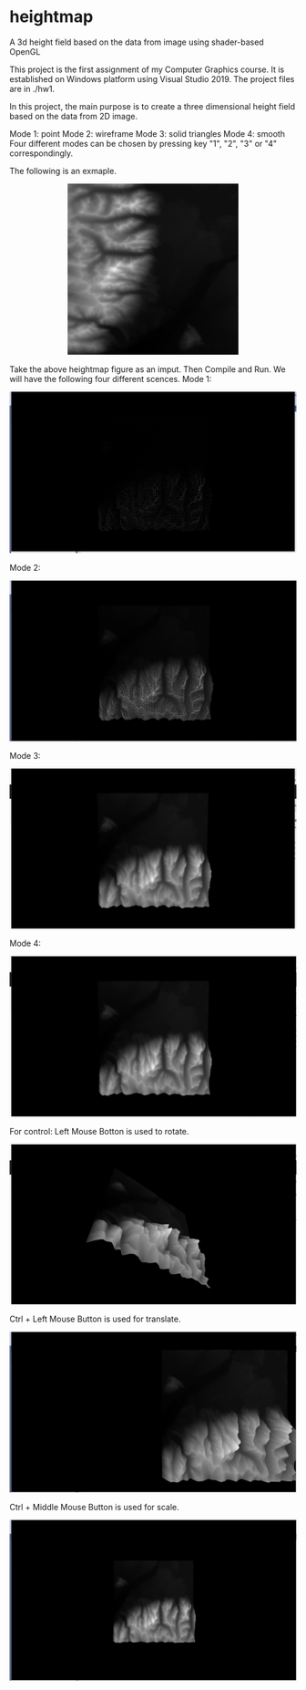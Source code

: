 # heightmap
A 3d height field based on the data from image using shader-based OpenGL

This project is the first assignment of my Computer Graphics course. It is established on Windows platform using Visual Studio 2019. The project files are in ./hw1.

In this project, the main purpose is to create a three dimensional height field based on the data from 2D image. 

Mode 1: point
Mode 2: wireframe
Mode 3: solid triangles
Mode 4: smooth
Four different modes can be chosen by pressing key "1", "2", "3" or "4" correspondingly. 

The following is an exmaple.

<p align="center">
 <img src="assign1_coreOpenGL/hw1/heightmap/GrandTeton-128.jpg" width="300" height="300"/>
</p >
Take the above heightmap figure as an imput. Then Compile and Run. We will have the following four different scences.
Mode 1:
<p align="center">
 <img src="figure/mode_1.png"/>
</p >
Mode 2:
<p align="center">
 <img src="figure/mode_2.png"/>
</p >
Mode 3:
<p align="center">
 <img src="figure/mode_3.png"/>
</p >
Mode 4:
<p align="center">
 <img src="figure/mode_4.png"/>
</p >

For control: 
Left Mouse Botton is used to rotate.
<p align="center">
 <img src="figure/rotate.png"/>
</p >
Ctrl + Left Mouse Button is used for translate.
<p align="center">
 <img src="figure/translate.png"/>
</p >
Ctrl + Middle Mouse Button is used for scale.
<p align="center">
 <img src="figure/scale.png"/>
</p >
